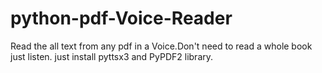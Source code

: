 # python-pdf-Voice-Reader
 Read the all text from any pdf in a  Voice.Don't need to read a whole book just listen.
 just install pyttsx3 and PyPDF2 library.
